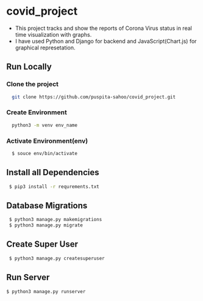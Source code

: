 # covid_project
- This project tracks and show the reports of Corona Virus status in real time visualization with graphs.
- I have used Python and Django for backend and JavaScript(Chart.js) for graphical represetation. 

## Run Locally


### Clone the project


```bash
  git clone https://github.com/puspita-sahoo/covid_project.git
```

### Create Environment

```bash
  python3 -m venv env_name
```
### Activate Environment(env)

```bash
  $ souce env/bin/activate
```

## Install all Dependencies


```bash
 $ pip3 install -r requrements.txt
```
## Database Migrations


```bash
 $ python3 manage.py makemigrations
 $ python3 manage.py migrate
```

## Create Super User


```bash
 $ python3 manage.py createsuperuser
```

## Run Server

```bash
$ python3 manage.py runserver
```
